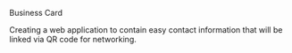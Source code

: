 Business Card

Creating a web application to contain easy contact information that will be linked via QR code for networking. 
